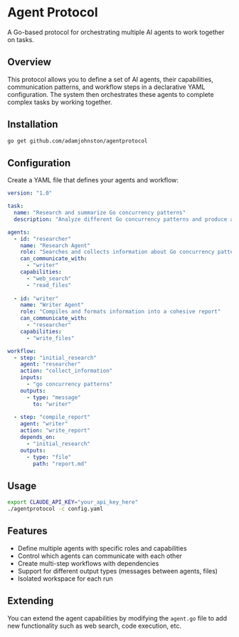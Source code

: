 # Agent Protocol

A Go-based protocol for orchestrating multiple AI agents to work together on tasks.

## Overview

This protocol allows you to define a set of AI agents, their capabilities, communication patterns, and workflow steps in a declarative YAML configuration. The system then orchestrates these agents to complete complex tasks by working together.

## Installation

```bash
go get github.com/adamjohnston/agentprotocol
```

## Configuration

Create a YAML file that defines your agents and workflow:

```yaml
version: "1.0"

task:
  name: "Research and summarize Go concurrency patterns"
  description: "Analyze different Go concurrency patterns and produce a summarized report"

agents:
  - id: "researcher"
    name: "Research Agent"
    role: "Searches and collects information about Go concurrency patterns"
    can_communicate_with:
      - "writer"
    capabilities:
      - "web_search"
      - "read_files"
  
  - id: "writer"
    name: "Writer Agent"
    role: "Compiles and formats information into a cohesive report"
    can_communicate_with:
      - "researcher"
    capabilities:
      - "write_files"

workflow:
  - step: "initial_research"
    agent: "researcher"
    action: "collect_information"
    inputs:
      - "go concurrency patterns"
    outputs:
      - type: "message"
        to: "writer"
  
  - step: "compile_report"
    agent: "writer"
    action: "write_report"
    depends_on:
      - "initial_research"
    outputs:
      - type: "file"
        path: "report.md"
```

## Usage

```bash
export CLAUDE_API_KEY="your_api_key_here"
./agentprotocol -c config.yaml
```

## Features

- Define multiple agents with specific roles and capabilities
- Control which agents can communicate with each other
- Create multi-step workflows with dependencies
- Support for different output types (messages between agents, files)
- Isolated workspace for each run

## Extending

You can extend the agent capabilities by modifying the `agent.go` file to add new functionality such as web search, code execution, etc.